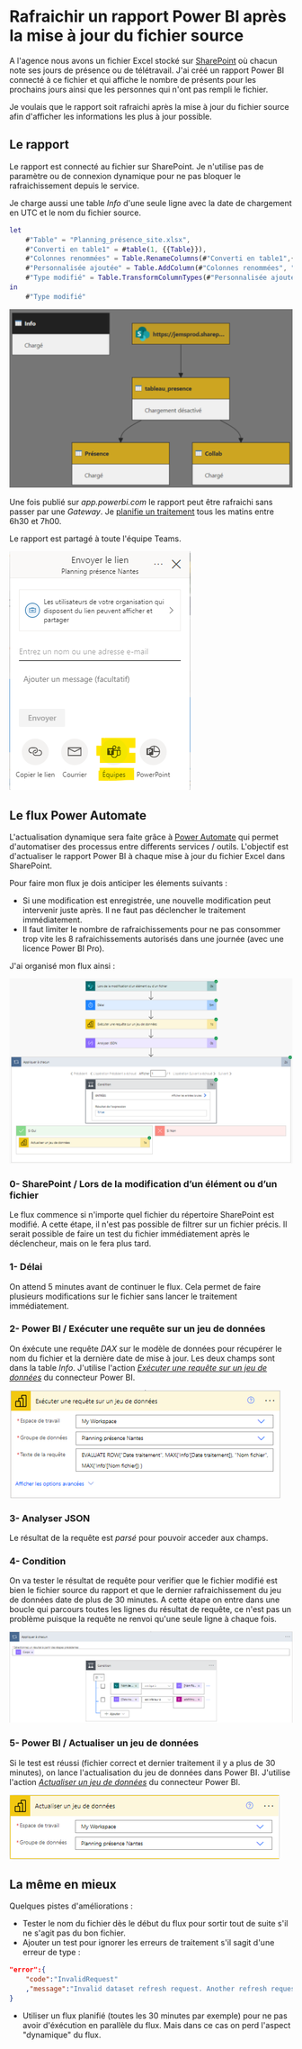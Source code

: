 # Rafraichir un rapport Power BI après la mise à jour du fichier source

A l'agence nous avons un fichier Excel stocké sur [SharePoint](https://www.microsoft.com/fr-fr/microsoft-365/sharepoint/collaboration) où chacun note ses jours de présence ou de télétravail. 
J'ai créé un rapport Power BI connecté à ce fichier et qui affiche le nombre de présents pour les prochains jours ainsi que les personnes qui n'ont pas rempli le fichier.

Je voulais que le rapport soit rafraichi après la mise à jour du fichier source afin d'afficher les informations les plus à jour possible.

## Le rapport

Le rapport est connecté au fichier sur SharePoint. Je n'utilise pas de paramètre ou de connexion dynamique pour ne pas bloquer le rafraichissement depuis le service.

Je charge aussi une table _Info_ d'une seule ligne avec la date de chargement en UTC et le nom du fichier source.

```m
let
    #"Table" = "Planning_présence_site.xlsx",
    #"Converti en table1" = #table(1, {{Table}}),
    #"Colonnes renommées" = Table.RenameColumns(#"Converti en table1",{{"Column1", "Nom fichier"}}),
    #"Personnalisée ajoutée" = Table.AddColumn(#"Colonnes renommées", "Date traitement", each DateTimeZone.UtcNow()),
    #"Type modifié" = Table.TransformColumnTypes(#"Personnalisée ajoutée",{{"Date traitement", type datetime}, {"Nom fichier", type text}})
in
    #"Type modifié"
```

![image](/Images/20221011-traiter-un-rapport-apres-maj-sharepoint/flux-requetes-powerquery.png)

Une fois publié sur _app.powerbi.com_ le rapport peut être rafraichi sans passer par une _Gateway_. Je [planifie un traitement](https://learn.microsoft.com/fr-fr/power-bi/connect-data/refresh-scheduled-refresh) tous les matins entre 6h30 et 7h00.

Le rapport est partagé à toute l'équipe Teams.

![image](/Images/20221011-traiter-un-rapport-apres-maj-sharepoint/flux-partager-equipe.png)

## Le flux Power Automate

L'actualisation dynamique sera faite grâce à [Power Automate](https://powerautomate.microsoft.com/fr-fr/) qui permet d'automatiser des processus entre differents services / outils. L'objectif est d'actualiser le rapport Power BI à chaque mise à jour du fichier Excel dans SharePoint.

Pour faire mon flux je dois anticiper les élements suivants : 
- Si une modification est enregistrée, une nouvelle modification peut intervenir juste après. Il ne faut pas déclencher le traitement immédiatement.
- Il faut limiter le nombre de rafraichissements pour ne pas consommer trop vite les 8 rafraichissements autorisés dans une journée (avec une licence Power BI Pro). 

J'ai organisé mon flux ainsi : 

![image](/Images/20221011-traiter-un-rapport-apres-maj-sharepoint/flux-power-automate.png)

### 0- SharePoint / Lors de la modification d’un élément ou d’un fichier

Le flux commence si n'importe quel fichier du répertoire SharePoint est modifié. A cette étape, il n'est pas possible de filtrer sur un fichier précis. Il serait possible de faire un test du fichier immédiatement après le déclencheur, mais on le fera plus tard.

### 1- Délai

On attend 5 minutes avant de continuer le flux. Cela permet de faire plusieurs modifications sur le fichier sans lancer le traitement immédiatement.

### 2- Power BI / Exécuter une requête sur un jeu de données
    
On éxécute une requête _DAX_ sur le modèle de données pour récupérer le nom du fichier et la dernière date de mise à jour. Les deux champs sont dans la table _Info_. J'utilise l'action [_Exécuter une requête sur un jeu de données_](https://learn.microsoft.com/fr-fr/connectors/powerbi/#run-a-query-against-a-dataset) du connecteur Power BI.

![image](/Images/20221011-traiter-un-rapport-apres-maj-sharepoint/flux-execute_dax.png)

### 3- Analyser JSON

Le résultat de la requête est _parsé_ pour pouvoir acceder aux champs. 

### 4- Condition

On va tester le résultat de requête pour verifier que le fichier modifié est bien le fichier source du rapport et que le dernier rafraichissement du jeu de données date de plus de 30 minutes. A cette étape on entre dans une boucle qui parcours toutes les lignes du résultat de requête, ce n'est pas un problème puisque la requête ne renvoi qu'une seule ligne à chaque fois.

![image](/Images/20221011-traiter-un-rapport-apres-maj-sharepoint/flux-appliquer-a-chacun.png)

### 5- Power BI / Actualiser un jeu de données

Si le test est réussi (fichier correct et dernier traitement il y a plus de 30 minutes), on lance l'actualisation du jeu de données dans Power BI. J'utilise l'action [_Actualiser un jeu de données_](https://docs.microsoft.com/connectors/powerbi/#refresh-a-dataset) du connecteur Power BI.

![image](/Images/20221011-traiter-un-rapport-apres-maj-sharepoint/flux_actualiser-jeu.png)

## La même en mieux

Quelques pistes d'améliorations : 
- Tester le nom du fichier dès le début du flux pour sortir tout de suite s'il ne s'agit pas du bon fichier.
- Ajouter un test pour ignorer les erreurs de traitement s'il sagit d'une erreur de type :

```json
"error":{
    "code":"InvalidRequest"
    ,"message":"Invalid dataset refresh request. Another refresh request is already executing"
}
```

- Utiliser un flux planifié (toutes les 30 minutes par exemple) pour ne pas avoir d'éxécution en parallèle du flux. Mais dans ce cas on perd l'aspect "dynamique" du flux.